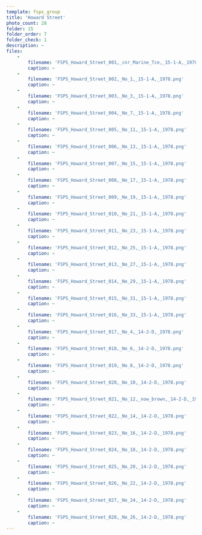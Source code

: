 ```yaml
---
template: fsps_group
title: 'Howard Street'
photo_count: 28
folder: 15
folder_order: 7
folder_check: 1
description: ~
files:
    -
        filename: 'FSPS_Howard_Street_001,_cnr_Marine_Tce,_15-1-A,_1978.png'
        caption: ~
    -
        filename: 'FSPS_Howard_Street_002,_No_1,_15-1-A,_1978.png'
        caption: ~
    -
        filename: 'FSPS_Howard_Street_003,_No_3,_15-1-A,_1978.png'
        caption: ~
    -
        filename: 'FSPS_Howard_Street_004,_No_7,_15-1-A,_1978.png'
        caption: ~
    -
        filename: 'FSPS_Howard_Street_005,_No_11,_15-1-A,_1978.png'
        caption: ~
    -
        filename: 'FSPS_Howard_Street_006,_No_13,_15-1-A,_1978.png'
        caption: ~
    -
        filename: 'FSPS_Howard_Street_007,_No_15,_15-1-A,_1978.png'
        caption: ~
    -
        filename: 'FSPS_Howard_Street_008,_No_17,_15-1-A,_1978.png'
        caption: ~
    -
        filename: 'FSPS_Howard_Street_009,_No_19,_15-1-A,_1978.png'
        caption: ~
    -
        filename: 'FSPS_Howard_Street_010,_No_21,_15-1-A,_1978.png'
        caption: ~
    -
        filename: 'FSPS_Howard_Street_011,_No_23,_15-1-A,_1978.png'
        caption: ~
    -
        filename: 'FSPS_Howard_Street_012,_No_25,_15-1-A,_1978.png'
        caption: ~
    -
        filename: 'FSPS_Howard_Street_013,_No_27,_15-1-A,_1978.png'
        caption: ~
    -
        filename: 'FSPS_Howard_Street_014,_No_29,_15-1-A,_1978.png'
        caption: ~
    -
        filename: 'FSPS_Howard_Street_015,_No_31,_15-1-A,_1978.png'
        caption: ~
    -
        filename: 'FSPS_Howard_Street_016,_No_33,_15-1-A,_1978.png'
        caption: ~
    -
        filename: 'FSPS_Howard_Street_017,_No_4,_14-2-D,_1978.png'
        caption: ~
    -
        filename: 'FSPS_Howard_Street_018,_No_6,_14-2-D,_1978.png'
        caption: ~
    -
        filename: 'FSPS_Howard_Street_019,_No_8,_14-2-D,_1978.png'
        caption: ~
    -
        filename: 'FSPS_Howard_Street_020,_No_10,_14-2-D,_1978.png'
        caption: ~
    -
        filename: 'FSPS_Howard_Street_021,_No_12,_now_brown,_14-2-D,_1978.png'
        caption: ~
    -
        filename: 'FSPS_Howard_Street_022,_No_14,_14-2-D,_1978.png'
        caption: ~
    -
        filename: 'FSPS_Howard_Street_023,_No_16,_14-2-D,_1978.png'
        caption: ~
    -
        filename: 'FSPS_Howard_Street_024,_No_18,_14-2-D,_1978.png'
        caption: ~
    -
        filename: 'FSPS_Howard_Street_025,_No_20,_14-2-D,_1978.png'
        caption: ~
    -
        filename: 'FSPS_Howard_Street_026,_No_22,_14-2-D,_1978.png'
        caption: ~
    -
        filename: 'FSPS_Howard_Street_027,_No_24,_14-2-D,_1978.png'
        caption: ~
    -
        filename: 'FSPS_Howard_Street_028,_No_26,_14-2-D,_1978.png'
        caption: ~
---
```

